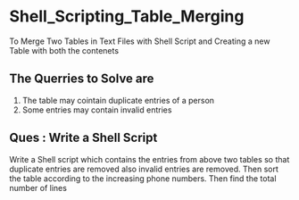 # Shell_Scripting_Table_Merging
To Merge Two Tables in Text Files with Shell Script and Creating a new Table with both the contenets

## The Querries to Solve are 
1. The table may cointain  duplicate entries of a person
2. Some entries may contain invalid entries 

## Ques : Write a Shell Script
Write a Shell script which contains the entries from above two tables so that duplicate entries are removed also invalid entries are removed.
Then sort the table according to the increasing phone numbers.
Then find the total number of lines
